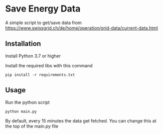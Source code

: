 # Save Energy Data

A simple script to get/save data from https://www.swissgrid.ch/de/home/operation/grid-data/current-data.html

## Installation
Install Python 3.7 or higher

Install the required libs with this command

    pip install -r requirements.txt

## Usage
Run the python script

    python main.py

By default, every 15 minutes the data get fetched. 
You can change this at the top of the main.py file
